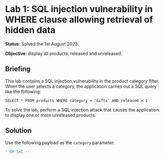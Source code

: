 # Lab 1: SQL injection vulnerability in WHERE clause allowing retrieval of hidden data

**Status**: Solved the 1st August 2023.

**Objective**: display all products, released and unreleased.

## Briefing

This lab contains a SQL injection vulnerability in the product category filter. When the user selects a category, the application carries out a SQL query like the following:

`SELECT * FROM products WHERE category = 'Gifts' AND released = 1`

To solve the lab, perform a SQL injection attack that causes the application to display one or more unreleased products.

## Solution

Use the following payload as the `category` parameter:

``` SQL
' OR 1=1 --
```
